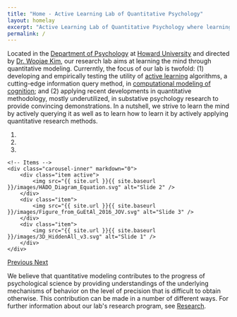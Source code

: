 ```yaml
---
title: "Home - Active Learning Lab of Quantitative Psychology"
layout: homelay
excerpt: "Active Learning Lab of Quantitative Psychology where learning the mind and learning how to learn it occur actively."
permalink: /
---
```


Located in the [Department of Psychology](http://coas.howard.edu/psychology/) at [Howard University](https://www2.howard.edu/) and directed by [Dr. Woojae Kim](https://scholar.google.com/citations?user=NTYc27IAAAAJ&hl=en), our research lab aims at learning the mind through quantitative modeling. Currerntly, the focus of our lab is twofold: (1) developing and empirically testing the utility of [active learning](https://en.wikipedia.org/wiki/Active_learning_(machine_learning)) algorithms, a cutting-edge information query method, in [computational modeling of cognition](https://en.wikipedia.org/wiki/Computational_cognition); and (2) applying recent developments in quantitative methodology, mostly underutilized, in substative psychology research to provide convincing demonstrations. In a nutshell, we strive to learn the mind by actively querying it as well as to learn how to learn it by actively applying quantitative research methods. 
 

<div markdown="0" id="carousel" class="carousel slide" data-ride="carousel" data-interval="5000" data-pause="hover" >
    <!-- Menu -->
    <ol class="carousel-indicators">
        <li data-target="#carousel" data-slide-to="0" class="active"></li>
        <li data-target="#carousel" data-slide-to="1"></li>
        <li data-target="#carousel" data-slide-to="2"></li>
    </ol>

    <!-- Items -->
    <div class="carousel-inner" markdown="0">
        <div class="item active">
            <img src="{{ site.url }}{{ site.baseurl }}/images/HADO_Diagram_Equation.svg" alt="Slide 2" />
        </div>
        <div class="item">
            <img src="{{ site.url }}{{ site.baseurl }}/images/Figure_from_GuEtAl_2016_JOV.svg" alt="Slide 3" />
        </div>
        <div class="item">
            <img src="{{ site.url }}{{ site.baseurl }}/images/3D_HiddenAll_v3.svg" alt="Slide 1" />
        </div>
    </div> 
  <a class="left carousel-control" href="#carousel" role="button" data-slide="prev">
    <span class="glyphicon glyphicon-chevron-left" aria-hidden="true"></span>
    <span class="sr-only">Previous</span>
  </a>
  <a class="right carousel-control" href="#carousel" role="button" data-slide="next">
    <span class="glyphicon glyphicon-chevron-right" aria-hidden="true"></span>
    <span class="sr-only">Next</span>
  </a>
</div>

We believe that quantitative modeling contributes to the progress of psychological science by providing understandings of the underlying mechanisms of behavior on the level of precision that is difficult to obtain otherwise. This contribution can be made in a number of different ways. For further information about our lab's research program, see [Research](research).

<!-- **We are  looking for passionate new PhD students, Postdocs, and Master students to join the team** [(more info)]({{ site.url }}{{ site.baseurl }}/vacancies) **!** -->
 





